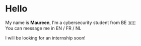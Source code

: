 # Hello

My name is **Maureen**, I'm a cybersecurity student from BE :belgium: </br>
You can message me in EN / FR / NL

I will be looking for an internship soon!
